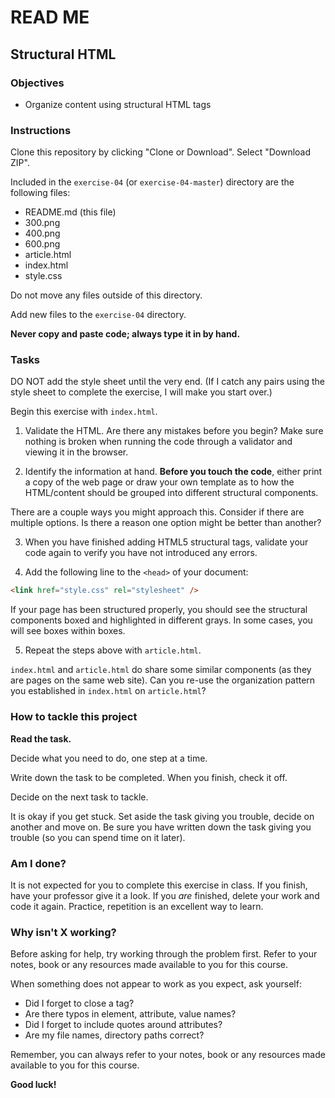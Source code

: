 # READ ME

## Structural HTML


### Objectives

- Organize content using structural HTML tags


### Instructions

Clone this repository by clicking "Clone or Download". Select "Download ZIP".

Included in the `exercise-04` (or `exercise-04-master`) directory are the following files:

- README.md (this file)
- 300.png
- 400.png
- 600.png
- article.html
- index.html
- style.css

Do not move any files outside of this directory.

Add new files to the `exercise-04` directory.

**Never copy and paste code; always type it in by hand.**



### Tasks

DO NOT add the style sheet until the very end. (If I catch any pairs using the style sheet to complete the exercise, I will make you start over.)

Begin this exercise with `index.html`.

1. Validate the HTML. Are there any mistakes before you begin?  Make sure nothing is broken when running the code through a validator and viewing it in the browser.

2. Identify the information at hand. **Before you touch the code**, either print a copy of the web page or draw your own template as to how the HTML/content should be grouped into different structural components.

  There are a couple ways you might approach this. Consider if there are multiple options. Is there a reason one option might be better than another?

3. When you have finished adding HTML5 structural tags, validate your code again to verify you have not introduced any errors.

4. Add the following line to the `<head>` of your document:

  ```html
<link href="style.css" rel="stylesheet" />
```

  If your page has been structured properly, you should see the structural components boxed and highlighted in different grays. In some cases, you will see boxes within boxes.

5. Repeat the steps above with `article.html`.

  `index.html` and `article.html` do share some similar components (as they are pages on the same web site). Can you re-use the organization pattern you established in `index.html` on `article.html`?


### How to tackle this project

**Read the task.**

Decide what you need to do, one step at a time.

Write down the task to be completed. When you finish, check it off.

Decide on the next task to tackle.

It is okay if you get stuck. Set aside the task giving you trouble, decide on another and move on. Be sure you have written down the task giving you trouble (so you can spend time on it later).


### Am I done?

It is not expected for you to complete this exercise in class. If you finish, have your professor give it a look. If you *are* finished, delete your work and code it again. Practice, repetition is an excellent way to learn.


### Why isn't X working?

Before asking for help, try working through the problem first. Refer to your notes, book or any resources made available to you for this course.

When something does not appear to work as you expect, ask yourself:

  - Did I forget to close a tag?
  - Are there typos in element, attribute, value names?
  - Did I forget to include quotes around attributes?
  - Are my file names, directory paths correct?

Remember, you can always refer to your notes, book or any resources made available to you for this course.

**Good luck!**
